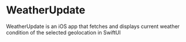 # WeatherUpdate
WeatherUpdate is an iOS app that fetches and displays current weather condition of the selected geolocation in SwiftUI
